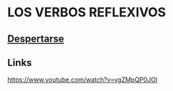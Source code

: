 # LOS VERBOS REFLEXIVOS

## [Despertarse](../dict/d/despertarse.md)


## Links
https://www.youtube.com/watch?v=vgZMpQP0JOI
